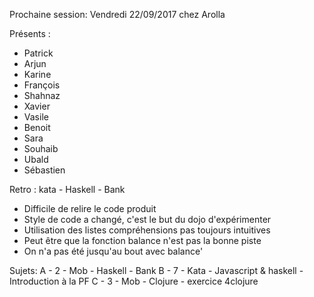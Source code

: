 Prochaine session: Vendredi 22/09/2017
chez Arolla

Présents :
- Patrick
- Arjun
- Karine
- François
- Shahnaz
- Xavier
- Vasile
- Benoit
- Sara
- Souhaib
- Ubald
- Sébastien




Retro :  kata - Haskell - Bank

- Difficile de relire le code produit
- Style de code a changé, c'est le but du dojo d'expérimenter
- Utilisation des listes compréhensions pas toujours intuitives
- Peut être que la fonction balance n'est pas la bonne piste
- On n'a pas été jusqu'au bout avec balance' 

Sujets:
A - 2 - Mob - Haskell - Bank
B - 7 - Kata - Javascript & haskell - Introduction à la PF
C - 3 - Mob - Clojure - exercice 4clojure
 








